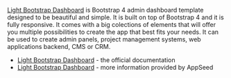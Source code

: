 [Light Bootstrap Dashboard](https://www.creative-tim.com/product/light-bootstrap-dashboard?AFFILIATE=128200) is Bootstrap 4 admin dashboard template designed to be beautiful and simple. It is built on top of Bootstrap 4 and it is fully responsive. It comes with a big colections of elements that will offer you multiple possibilities to create the app that best fits your needs. It can be used to create admin panels, project management systems, web applications backend, CMS or CRM.

- [Light Bootstrap Dashboard](https://demos.creative-tim.com/light-bootstrap-dashboard/documentation/tutorial-components.html?AFFILIATE=128200) - the official documentation
- [Light Bootstrap Dashboard](/bootstrap-template/light-bootstrap-dashboard/) - more information provided by AppSeed

<br />
